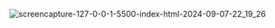 ![screencapture-127-0-0-1-5500-index-html-2024-09-07-22_19_26](https://github.com/user-attachments/assets/ec7955fa-3630-4c0f-bfa1-68b3cf089169)
